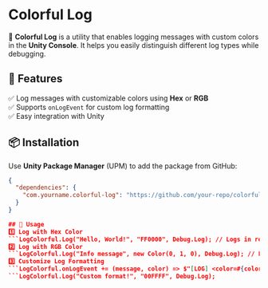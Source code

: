 # Colorful Log

🎨 **Colorful Log** is a utility that enables logging messages with custom colors in the **Unity Console**. It helps you easily distinguish different log types while debugging.  

## 🚀 Features  
✅ Log messages with customizable colors using **Hex** or **RGB**  
✅ Supports `onLogEvent` for custom log formatting  
✅ Easy integration with Unity  

## 📦 Installation  

Use **Unity Package Manager** (UPM) to add the package from GitHub:  

```json
{
  "dependencies": {
    "com.yourname.colorful-log": "https://github.com/your-repo/colorful-log.git"
  }
}

## 🔧 Usage
1️⃣ Log with Hex Color
```LogColorful.Log("Hello, World!", "FF0000", Debug.Log); // Logs in red
2️⃣ Log with RGB Color
```LogColorful.Log("Info message", new Color(0, 1, 0), Debug.Log); // Logs in green
3️⃣ Customize Log Formatting
```LogColorful.onLogEvent += (message, color) => $"[LOG] <color=#{color}>{message}</color>";
```LogColorful.Log("Custom format!", "00FFFF", Debug.Log);
